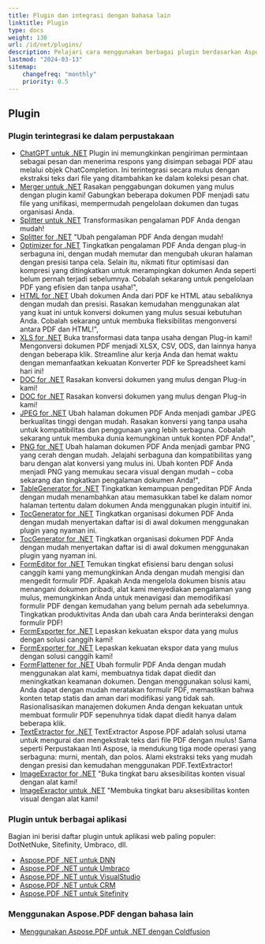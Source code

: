 ```yaml
---
title: Plugin dan integrasi dengan bahasa lain
linktitle: Plugin
type: docs
weight: 130
url: /id/net/plugins/
description: Pelajari cara menggunakan berbagai plugin berdasarkan Aspose.PDF
lastmod: "2024-03-13"
sitemap:
    changefreq: "monthly"
    priority: 0.5
---
```


## Plugin

### Plugin terintegrasi ke dalam perpustakaan

* [ChatGPT untuk .NET](chatgpt/) Plugin ini memungkinkan pengiriman permintaan sebagai pesan dan menerima respons yang disimpan sebagai PDF atau melalui objek ChatCompletion. Ini terintegrasi secara mulus dengan ekstraksi teks dari file yang ditambahkan ke dalam koleksi pesan chat.
* [Merger untuk .NET](merger/) Rasakan penggabungan dokumen yang mulus dengan plugin kami! Gabungkan beberapa dokumen PDF menjadi satu file yang unifikasi, mempermudah pengelolaan dokumen dan tugas organisasi Anda.
* [Splitter untuk .NET](splitter/) Transformasikan pengalaman PDF Anda dengan mudah!
* [Splitter for .NET](splitter/) "Ubah pengalaman PDF Anda dengan mudah!
* [Optimizer for .NET](optimizer/) Tingkatkan pengalaman PDF Anda dengan plug-in serbaguna ini, dengan mudah memutar dan mengubah ukuran halaman dengan presisi tanpa cela. Selain itu, nikmati fitur optimisasi dan kompresi yang ditingkatkan untuk merampingkan dokumen Anda seperti belum pernah terjadi sebelumnya. Cobalah sekarang untuk pengelolaan PDF yang efisien dan tanpa usaha!",
* [HTML for .NET](html/) Ubah dokumen Anda dari PDF ke HTML atau sebaliknya dengan mudah dan presisi. Rasakan kemudahan menggunakan alat yang kuat ini untuk konversi dokumen yang mulus sesuai kebutuhan Anda. Cobalah sekarang untuk membuka fleksibilitas mengonversi antara PDF dan HTML!",
* [XLS for .NET](xls/) Buka transformasi data tanpa usaha dengan Plug-in kami! Mengonversi dokumen PDF menjadi XLSX, CSV, ODS, dan lainnya hanya dengan beberapa klik. Streamline alur kerja Anda dan hemat waktu dengan memanfaatkan kekuatan Konverter PDF ke Spreadsheet kami hari ini!
* [DOC for .NET](doc/) Rasakan konversi dokumen yang mulus dengan Plug-in kami!
* [DOC for .NET](doc/) Rasakan konversi dokumen yang mulus dengan Plug-in kami!
* [JPEG for .NET](jpeg/) Ubah halaman dokumen PDF Anda menjadi gambar JPEG berkualitas tinggi dengan mudah. Rasakan konversi yang tanpa usaha untuk kompatibilitas dan penggunaan yang lebih serbaguna. Cobalah sekarang untuk membuka dunia kemungkinan untuk konten PDF Anda!",
* [PNG for .NET](png/) Ubah halaman dokumen PDF Anda menjadi gambar PNG yang cerah dengan mudah. Jelajahi serbaguna dan kompatibilitas yang baru dengan alat konversi yang mulus ini. Ubah konten PDF Anda menjadi PNG yang memukau secara visual dengan mudah – coba sekarang dan tingkatkan pengalaman dokumen Anda!",
* [TableGenerator for .NET](tablegenerator/) Tingkatkan kemampuan pengeditan PDF Anda dengan mudah menambahkan atau memasukkan tabel ke dalam nomor halaman tertentu dalam dokumen Anda menggunakan plugin intuitif ini.
* [TocGenerator for .NET](tocgenerator/) Tingkatkan organisasi dokumen PDF Anda dengan mudah menyertakan daftar isi di awal dokumen menggunakan plugin yang nyaman ini.
* [TocGenerator for .NET](tocgenerator/) Tingkatkan organisasi dokumen PDF Anda dengan mudah menyertakan daftar isi di awal dokumen menggunakan plugin yang nyaman ini.
* [FormEditor for .NET](formeditor/) Temukan tingkat efisiensi baru dengan solusi canggih kami yang memungkinkan Anda dengan mudah mengisi dan mengedit formulir PDF. Apakah Anda mengelola dokumen bisnis atau menangani dokumen pribadi, alat kami menyediakan pengalaman yang mulus, memungkinkan Anda untuk menavigasi dan memodifikasi formulir PDF dengan kemudahan yang belum pernah ada sebelumnya. Tingkatkan produktivitas Anda dan ubah cara Anda berinteraksi dengan formulir PDF!
* [FormExporter for .NET](formexporter/) Lepaskan kekuatan ekspor data yang mulus dengan solusi canggih kami!
* [FormExporter for .NET](formexporter/) Lepaskan kekuatan ekspor data yang mulus dengan solusi canggih kami!
* [FormFlattener for .NET](formflattener/) Ubah formulir PDF Anda dengan mudah menggunakan alat kami, membuatnya tidak dapat diedit dan meningkatkan keamanan dokumen. Dengan menggunakan solusi kami, Anda dapat dengan mudah meratakan formulir PDF, memastikan bahwa konten tetap statis dan aman dari modifikasi yang tidak sah. Rasionalisasikan manajemen dokumen Anda dengan kekuatan untuk membuat formulir PDF sepenuhnya tidak dapat diedit hanya dalam beberapa klik.
* [TextExtractor for .NET](textextractor/) TextExtractor Aspose.PDF adalah solusi utama untuk mengurai dan mengekstrak teks dari file PDF dengan mulus! Sama seperti Perpustakaan Inti Aspose, ia mendukung tiga mode operasi yang serbaguna: murni, mentah, dan polos. Alami ekstraksi teks yang mudah dengan presisi dan kemudahan menggunakan PDF.TextExtractor!
* [ImageExractor for .NET](imageextractor/) "Buka tingkat baru aksesibilitas konten visual dengan alat kami!
* [ImageExractor untuk .NET](imageextractor/) "Membuka tingkat baru aksesibilitas konten visual dengan alat kami!

### Plugin untuk berbagai aplikasi

Bagian ini berisi daftar plugin untuk aplikasi web paling populer: DotNetNuke, Sitefinity, Umbraco, dll.

* [Aspose.PDF .NET untuk DNN](/pdf/id/net/aspose-pdf-net-for-dnn/)
* [Aspose.PDF .NET untuk Umbraco](/pdf/id/net/aspose-pdf-net-for-umbraco/)
* [Aspose.PDF .NET untuk VisualStudio](/pdf/id/net/aspose-pdf-net-for-visualstudio/)
* [Aspose.PDF .NET untuk CRM](/pdf/id/net/aspose-pdf-net-for-crm/)
* [Aspose.PDF .NET untuk Sitefinity](/pdf/id/net/aspose-pdf-net-for-sitefinity/)

### Menggunakan Aspose.PDF dengan bahasa lain

* [Menggunakan Aspose.PDF untuk .NET dengan Coldfusion](/pdf/id/net/aspose-pdf-net-for-coldfusion/)

